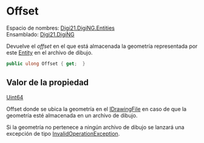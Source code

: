 # Offset

Espacio de nombres: [Digi21.DigiNG.Entities](/digi3d-net/programacion/.net/referencia/digi21.diging/digi21.diging.entities/) \
Ensamblado: [Digi21.DigiNG](/digi3d-net/programacion/.net/referencia/digi21.diging.plugin/digi21.diging/)​‌

Devuelve el _offset_ en el que está almacenada la geometría representada por este [Entity](/digi3d-net/programacion/.net/referencia/digi21.diging/digi21.diging.entities/clases/entity/) en el archivo de dibujo.

```csharp
public ulong Offset { get;  }‌
```

## Valor de la propiedad <a href="#valor-de-la-propiedad" id="valor-de-la-propiedad"></a>

[Uint64](https://docs.microsoft.com/en-us/dotnet/api/system.uint64?view=net-5.0)

‌Offset donde se ubica la geometría en el [IDrawingFile](/digi3d-net/programacion/.net/referencia/digi21.diging/digi21.diging.io/interfaces/idrawingfile/) en caso de que la geometría esté almacenada en un archivo de dibujo.

Si la geometría no pertenece a ningún archivo de dibujo se lanzará una excepción de tipo [InvalidOperationException](https://docs.microsoft.com/en-us/dotnet/api/system.invalidoperationexception?view=net-5.0).
